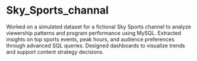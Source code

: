 # Sky_Sports_channal
Worked on a simulated dataset for a fictional Sky Sports channel to analyze viewership patterns and program performance using MySQL. Extracted insights on top sports events, peak hours, and audience preferences through advanced SQL queries. Designed dashboards to visualize trends and support content strategy decisions.
